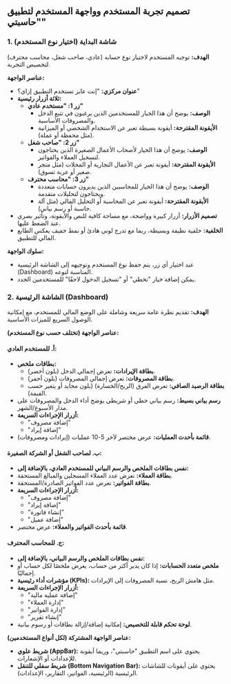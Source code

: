 ## تصميم تجربة المستخدم وواجهة المستخدم لتطبيق "حاسبتي"

### 1. شاشة البداية (اختيار نوع المستخدم)

**الهدف:** توجيه المستخدم لاختيار نوع حسابه (عادي، صاحب شغل، محاسب محترف) لتخصيص التجربة.

**عناصر الواجهة:**
*   **عنوان مركزي:** "إنت عايز تستخدم التطبيق إزاي؟"
*   **ثلاثة أزرار رئيسية:**
    *   **زر 1: "مستخدم عادي"**
        *   **الوصف:** يوضح أن هذا الخيار للمستخدمين الذين يرغبون في تتبع الدخل والمصروفات الأساسية.
        *   **الأيقونة المقترحة:** أيقونة بسيطة تعبر عن الاستخدام الشخصي أو الميزانية (مثل محفظة أو عملة).
    *   **زر 2: "صاحب شغل"**
        *   **الوصف:** يوضح أن هذا الخيار لأصحاب الأعمال الصغيرة الذين يحتاجون لتسجيل العملاء والفواتير.
        *   **الأيقونة المقترحة:** أيقونة تعبر عن الأعمال التجارية أو المحلات (مثل متجر صغير أو عربة تسوق).
    *   **زر 3: "محاسب محترف"**
        *   **الوصف:** يوضح أن هذا الخيار للمحاسبين الذين يديرون حسابات متعددة ويحتاجون لتحليلات متقدمة.
        *   **الأيقونة المقترحة:** أيقونة تعبر عن المحاسبة أو التحليل المالي (مثل آلة حاسبة أو رسم بياني).
*   **تصميم الأزرار:** أزرار كبيرة وواضحة، مع مساحة كافية للنص والأيقونة، وتأثير بصري عند الضغط عليها.
*   **الخلفية:** خلفية نظيفة وبسيطة، ربما مع تدرج لوني هادئ أو نمط خفيف يعكس الطابع المالي للتطبيق.

**سلوك الواجهة:**
*   عند اختيار أي زر، يتم حفظ نوع المستخدم وتوجيهه إلى الشاشة الرئيسية (Dashboard) المناسبة لنوعه.
*   يمكن إضافة خيار "تخطي" أو "تسجيل الدخول لاحقًا" للمستخدمين الجدد.

### 2. الشاشة الرئيسية (Dashboard)

**الهدف:** تقديم نظرة عامة سريعة وشاملة على الوضع المالي للمستخدم، مع إمكانية الوصول السريع للميزات الأساسية.

**عناصر الواجهة (تختلف حسب نوع المستخدم):**

#### أ. للمستخدم العادي:
*   **بطاقات ملخص:**
    *   **بطاقة الإيرادات:** تعرض إجمالي الدخل (بلون أخضر).
    *   **بطاقة المصروفات:** تعرض إجمالي المصروفات (بلون أحمر).
    *   **بطاقة الرصيد الصافي:** تعرض الفرق (الربح/الخسارة) (بلون محايد أو يتغير حسب القيمة).
*   **رسم بياني بسيط:** رسم بياني خطي أو شريطي يوضح أداء الدخل والمصروفات على مدار الأسبوع/الشهر.
*   **أزرار الإجراءات السريعة:**
    *   "إضافة مصروف"
    *   "إضافة إيراد"
*   **قائمة بأحدث العمليات:** عرض مختصر لآخر 5-10 عمليات (إيرادات ومصروفات).

#### ب. لصاحب الشغل أو الشركة الصغيرة:
*   **نفس بطاقات الملخص والرسم البياني للمستخدم العادي، بالإضافة إلى:**
*   **بطاقة العملاء:** تعرض عدد العملاء المسجلين والمبالغ المستحقة.
*   **بطاقة الفواتير:** تعرض عدد الفواتير الصادرة/المستحقة.
*   **أزرار الإجراءات السريعة:**
    *   "إضافة مصروف"
    *   "إضافة إيراد"
    *   "إنشاء فاتورة"
    *   "إضافة عميل"
*   **قائمة بأحدث الفواتير والعملاء:** عرض مختصر.

#### ج. للمحاسب المحترف:
*   **نفس بطاقات الملخص والرسم البياني، بالإضافة إلى:**
*   **ملخص متعدد الحسابات:** إذا كان يدير أكثر من حساب، يعرض ملخصًا لكل حساب أو إجماليًا.
*   **مؤشرات أداء رئيسية (KPIs):** مثل هامش الربح، نسبة المصروفات إلى الإيرادات.
*   **أزرار الإجراءات السريعة:**
    *   "إضافة عملية مالية"
    *   "إدارة العملاء"
    *   "إدارة الفواتير"
    *   "إنشاء تقرير"
*   **لوحة تحكم قابلة للتخصيص:** إمكانية إضافة/إزالة بطاقات أو رسوم بيانية.

**عناصر الواجهة المشتركة (لكل أنواع المستخدمين):**
*   **شريط علوي (AppBar):** يحتوي على اسم التطبيق "حاسبتي"، وربما أيقونة للإعدادات أو الإشعارات.
*   **شريط سفلي للتنقل (Bottom Navigation Bar):** يحتوي على أيقونات للشاشات الرئيسية (الرئيسية، الفواتير، التقارير، الإعدادات).


